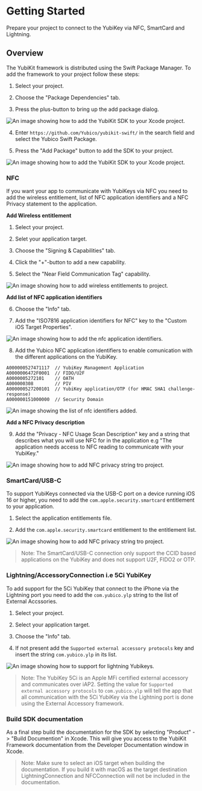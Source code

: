 # Getting Started

Prepare your project to connect to the YubiKey via NFC, SmartCard and Lightning.

## Overview

The YubiKit framework is distributed using the Swift Package Manager. To add the framework to your project follow these steps:

1. Select your project.

2. Choose the "Package Dependencies" tab.

3. Press the plus-button to bring up the add package dialog.

![An image showing how to add the YubiKit SDK to your Xcode project.](add-framework-1.png)

4. Enter `https://github.com/Yubico/yubikit-swift/` in the search field and select the Yubico Swift Package.

5. Press the "Add Package" button to add the SDK to your project.

![An image showing how to add the YubiKit SDK to your Xcode project.](add-framework-2.png)


### NFC

If you want your app to communicate with YubiKeys via NFC you need to add the wireless entitlement, list of NFC
application identifiers and a NFC Privacy statement to the application.

**Add Wireless entitlement**

1. Select your project.

2. Selet your application target.

3. Choose the "Signing & Capabilities" tab.

4. Click the "+"-button to add a new capability.

5. Select the "Near Field Communication Tag" capability.

![An image showing how to add wireless entitlements to project.](nfc-entitlement.png)

**Add list of NFC application identifiers**

6. Choose the "Info" tab.

7. Add the "ISO7816 application identifiers for NFC" key to the "Custom iOS Target Properties".

![An image showing how to add the nfc application identifiers.](nfc-identifiers.png)

8. Add the Yubico NFC application identifiers to enable comunication with the different
applications on the YubiKey.

```
A000000527471117  // YubiKey Management Application
A0000006472F0001  // FIDO/U2F
A0000005272101    // OATH
A000000308        // PIV
A000000527200101  // YubiKey application/OTP (for HMAC SHA1 challenge-response)
A000000151000000  // Security Domain
```

![An image showing the list of nfc identifiers added.](nfc-identifiers-list.png)

**Add a NFC Privacy description**

9. Add the "Privacy - NFC Usage Scan Description" key and a string that describes what you will use NFC for in
the application e.g "The application needs access to NFC reading to communicate with your YubiKey."

![An image showing how to add NFC privacy string tro project.](nfc-privacy.png)

### SmartCard/USB-C

To support YubiKeys connected via the USB-C port on a device running iOS 16 or higher, you need to add the 
`com.apple.security.smartcard` entitlement to your application.

1. Select the application entitlements file.

2. Add the `com.apple.security.smartcard` entitlement to the entitlement list.

![An image showing how to add NFC privacy string tro project.](smart-card.png)

> Note: The SmartCard/USB-C connection only support the CCID based applications on the YubiKey and does not support U2F, FIDO2 or OTP.

### Lightning/AccessoryConnection i.e 5Ci YubiKey

To add support for the 5Ci YubiKey that connect to the iPhone via the Lightning port you need to add the `com.yubico.ylp` string to the list of External Accssories.

1. Select your project.

2. Select your application target.

3. Choose the "Info" tab.

4. If not present add the `Supported external accessory protocols` key and insert the string `com.yubico.ylp` in its list.

![An image showing how to support for lightning Yubikeys.](external-accessory.png)

> Note: The YubiKey 5Ci is an Apple MFi certified external accessory and communicates over iAP2. Setting the value for `Supported external accessory protocols` to `com.yubico.ylp` will tell the app that all communication with the 5Ci YubiKey via the Lightning port is done using the External Accessory framework.

### Build SDK documentation

As a final step build the documentation for the SDK by selecting "Product" -> "Build Documention" in Xcode. This will give you
access to the YubiKit Framework documentation from the Developer Documentation window in Xcode.

> Note: Make sure to select an iOS target when building the documentation. If you build it with macOS as the target destination LightningConnection and NFCConnection will not be included in the documentation.
